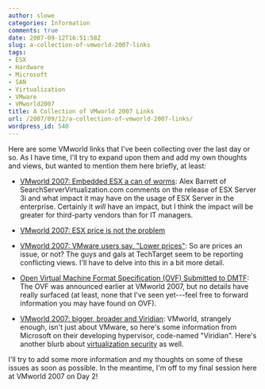 ```yaml
---
author: slowe
categories: Information
comments: true
date: 2007-09-12T16:51:58Z
slug: a-collection-of-vmworld-2007-links
tags:
- ESX
- Hardware
- Microsoft
- SAN
- Virtualization
- VMware
- VMworld2007
title: A Collection of VMworld 2007 Links
url: /2007/09/12/a-collection-of-vmworld-2007-links/
wordpress_id: 540
---
```


Here are some VMworld links that I've been collecting over the last day or so. As I have time, I'll try to expand upon them and add my own thoughts and views, but wanted to mention them here briefly, at least:

* [VMworld 2007: Embedded ESX a can of worms](http://servervirtualization.blogs.techtarget.com/2007/09/10/vmworld-2007-embedded-esx-a-can-of-worms/): Alex Barrett of SearchServerVirtualization.com comments on the release of ESX Server 3i and what impact it may have on the usage of ESX Server in the enterprise. Certainly it _will_ have an impact, but I think the impact will be greater for third-party vendors than for IT managers.

* [VMworld 2007: ESX price is not the problem](http://servervirtualization.blogs.techtarget.com/2007/09/10/vmworld-2007-esx-price-is-not-the-problem/)

* [VMworld 2007: VMware users say, "Lower prices"](http://servervirtualization.blogs.techtarget.com/2007/09/10/vmworld-2007-vmware-users-say-lower-prices/): So are prices an issue, or not? The guys and gals at TechTarget seem to be reporting conflicting views. I'll have to delve into this in a bit more detail.

* [Open Virtual Machine Format Specification (OVF) Submitted to DMTF](http://xml.coverpages.org/ni2007-09-11-a.html): The OVF was announced earlier at VMworld 2007, but no details have really surfaced (at least, none that I've seen yet---feel free to forward information you may have found on OVF).

* [VMworld 2007: bigger, broader and Viridian](http://blogs.technet.com/windowsserver/archive/2007/09/11/vmworld-2007-bigger-broader-and-viridian.aspx): VMworld, strangely enough, isn't just about VMware, so here's some information from Microsoft on their developing hypervisor, code-named "Viridian". Here's another blurb about [virtualization security](http://blogs.technet.com/windowsserver/archive/2007/09/11/VMworld-2007_3A00_-virtualization-security.aspx) as well.

I'll try to add some more information and my thoughts on some of these issues as soon as possible. In the meantime, I'm off to my final session here at VMworld 2007 on Day 2!

